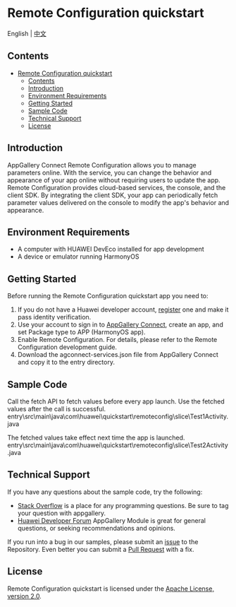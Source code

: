 # Remote Configuration quickstart

English | [中文](https://github.com/AppGalleryConnect/agc-demos/blob/main/HarmonyOS/remoteconfig/README_ZH.md)


## Contents

- [Remote Configuration quickstart](#remote-configuration-quickstart)
  - [Contents](#contents)
  - [Introduction](#introduction)
  - [Environment Requirements](#environment-requirements)
  - [Getting Started](#getting-started)
  - [Sample Code](#sample-code)
  - [Technical Support](#technical-support)
  - [License](#license)

## Introduction

AppGallery Connect Remote Configuration allows you to manage parameters online. With the service, you can change the behavior and appearance of your app online without requiring users to update the app. Remote Configuration provides cloud-based services, the console, and the client SDK. By integrating the client SDK, your app can periodically fetch parameter values delivered on the console to modify the app's behavior and appearance.

## Environment Requirements

* A computer with HUAWEI DevEco installed for app development
* A device or emulator running HarmonyOS

## Getting Started

Before running the Remote Configuration quickstart app you need to:
1. If you do not have a Huawei developer account, [register](https://developer.huawei.com/consumer/en/doc/start/registration-and-verification-0000001053628148) one and make it pass identity verification.
2. Use your account to sign in to [AppGallery Connect](https://developer.huawei.com/consumer/en/service/josp/agc/index.html#/), create an app, and set Package type to APP (HarmonyOS app).
3. Enable Remote Configuration. For details, please refer to the Remote Configuration development guide.
4. Download the agconnect-services.json file from AppGallery Connect and copy it to the entry directory.

## Sample Code

Call the fetch API to fetch values before every app launch. Use the fetched values after the call is successful.
entry\src\main\java\com\huawei\quickstart\remoteconfig\slice\Test1Activity.java

The fetched values take effect next time the app is launched.
entry\src\main\java\com\huawei\quickstart\remoteconfig\slice\Test2Activity.java

## Technical Support

If you have any questions about the sample code, try the following:

- [Stack Overflow](https://stackoverflow.com/users/14194729/appgallery-connect) is a place for any programming questions. Be sure to tag your question with appgallery.
- [Huawei Developer Forum](https://developer.huawei.com/consumer/en/forum/blockdisplay?fid=18) AppGallery Module is great for general questions, or seeking recommendations and opinions.

If you run into a bug in our samples, please submit an [issue](https://github.com/AppGalleryConnect/agc-demos/issues) to the Repository. Even better you can submit a [Pull Request](https://github.com/AppGalleryConnect/agc-demos/pulls) with a fix.

## License

Remote Configuration quickstart is licensed under the [Apache License, version 2.0](http://www.apache.org/licenses/LICENSE-2.0).
